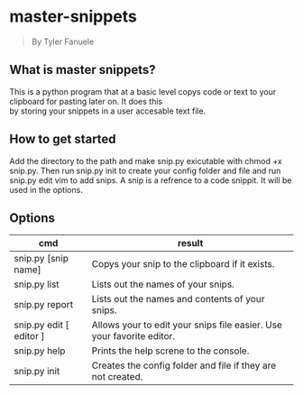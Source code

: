 # master-snippets

> By Tyler Fanuele

## What is master snippets?

This is a python program that at a basic level copys code or text to your clipboard for pasting later on. It does this\
by storing your snippets in a user accesable text file.

## How to get started

Add the directory to the path and make snip.py exicutable with chmod +x snip.py.
Then run snip.py init to create your config folder and file and run snip.py edit vim to add snips.
A snip is a refrence to a code snippit. It will be used in the options.

## Options

| cmd | result |
|-----|--------|
| snip.py [snip name] | Copys your snip to the clipboard if it exists. |
| snip.py list | Lists out the names of your snips. |
| snip.py report | Lists out the names and contents of your snips. |
| snip.py edit [ editor ] | Allows your to edit your snips file easier. Use your favorite editor. |
| snip.py help | Prints the help screne to the console. |
| snip.py init | Creates the config folder and file if they are not created. |
